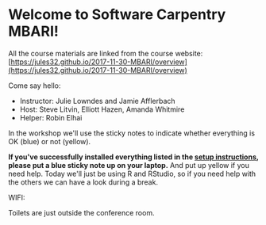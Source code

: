 # Welcome to Software Carpentry MBARI!

All the course materials are linked from the course website: [https://jules32.github.io/2017-11-30-MBARI/overview](https://jules32.github.io/2017-11-30-MBARI/overview)

Come say hello: 
 
- Instructor: Julie Lowndes and Jamie Afflerbach
- Host: Steve Litvin, Elliott Hazen, Amanda Whitmire
- Helper: Robin Elhai

In the workshop we'll use the sticky notes to indicate whether everything is OK (blue) or not (yellow).

**If you've successfully installed everything listed in the [setup instructions](http://jules32.github.io/2017-11-30-MBARI/#setup), please put a blue sticky note up on your laptop.** And put up yellow if you need help. Today we'll just be using R and RStudio, so if you need help with the others we can have a look during a break.

WIFI:  

Toilets are just outside the conference room.
